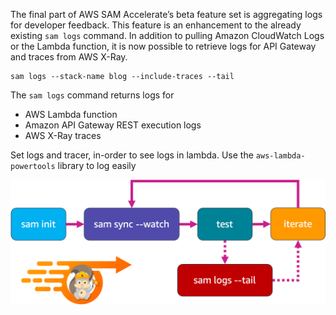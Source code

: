 
The final part of AWS SAM Accelerate’s beta feature set is aggregating logs for developer feedback. 
This feature is an enhancement to the already existing `sam logs` command.
In addition to pulling Amazon CloudWatch Logs or the Lambda function, it is now possible to retrieve logs for API Gateway and traces from AWS X-Ray.

```
sam logs --stack-name blog --include-traces --tail
```

The `sam logs` command returns logs for 
- AWS Lambda function
- Amazon API Gateway REST execution logs
- AWS X-Ray traces

Set logs and tracer, in-order to see logs in lambda. 
Use the `aws-lambda-powertools` library to log easily

![](../img/sam-logs.png)